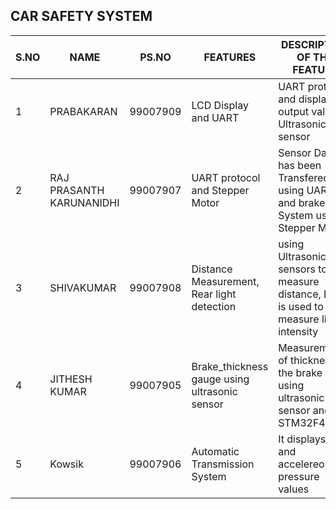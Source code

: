 ## CAR SAFETY SYSTEM
S.NO|NAME|PS.NO|FEATURES|DESCRIPTION OF THE FEATURE
|-|-|-|-|-|
1|PRABAKARAN| 99007909|LCD Display and UART|UART protocol and display the output value of Ultrasonic sensor|
2|RAJ PRASANTH KARUNANIDHI| 99007907|UART protocol and Stepper Motor| Sensor Data has been Transfered using UART and brake System using Stepper Motor|
3|SHIVAKUMAR| 99007908| Distance Measurement, Rear light detection | using Ultrasonic sensors to measure distance, LDR is used to measure light intensity  |
4|JITHESH KUMAR| 99007905| Brake_thickness gauge using ultrasonic sensor|Measurement of thickness of the brake pads using ultrasonic sensor and STM32F407G |
5|Kowsik| 99007906|Automatic Transmission System|It displays gear and accelereometer pressure values|

